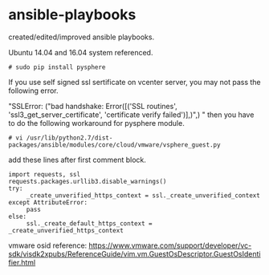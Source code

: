 # ansible-playbooks
created/edited/improved ansible playbooks.

Ubuntu 14.04 and 16.04 system referenced.

```
# sudo pip install pysphere
```
If you use self signed ssl sertificate on vcenter server, you may not pass the following error.


"SSLError: ("bad handshake: Error([('SSL routines', 'ssl3_get_server_certificate', 'certificate verify failed')],)",)
"
then you have to do the following workaround for pysphere module.

```
# vi /usr/lib/python2.7/dist-packages/ansible/modules/core/cloud/vmware/vsphere_guest.py
```

add these lines after first comment block.
```
import requests, ssl
requests.packages.urllib3.disable_warnings()
try:
     _create_unverified_https_context = ssl._create_unverified_context
except AttributeError:
     pass
else:
     ssl._create_default_https_context = _create_unverified_https_context
```

vmware osid reference:
https://www.vmware.com/support/developer/vc-sdk/visdk2xpubs/ReferenceGuide/vim.vm.GuestOsDescriptor.GuestOsIdentifier.html
